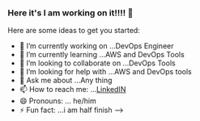 ### Here it's I am working on it!!!! 👋

Here are some ideas to get you started:

- 🔭 I’m currently working on ...DevOps Engineer
- 🌱 I’m currently learning ...AWS and DevOps Tools
- 👯 I’m looking to collaborate on ...DevOps Tools
- 🤔 I’m looking for help with ...AWS and DevOps tools
- 💬 Ask me about ...Any thing
- 📫 How to reach me: ...[LinkedIN](https://www.linkedin.com/in/pranavsai-kotla-8bb5b01b2/)
- 😄 Pronouns: ... he/him
- ⚡ Fun fact: ...i am half finish
-->
